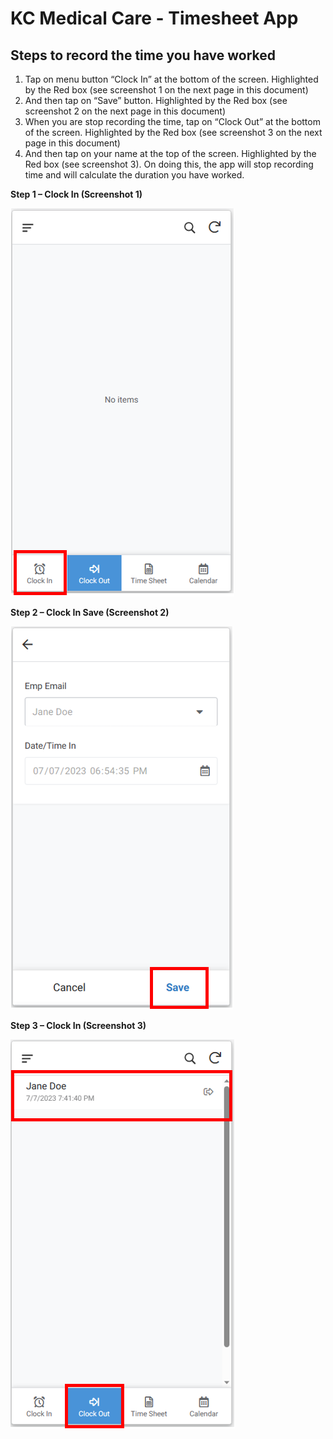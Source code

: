 # KC Medical Care - Timesheet App

## Steps to record the time you have worked

1.	Tap on menu button “Clock In” at the bottom of the screen.  Highlighted by the Red box (see screenshot 1 on the next page in this document)
2.	And then tap on “Save” button.  Highlighted by the Red box (see screenshot 2 on the next page in this document)
3.	When you are stop recording the time, tap on “Clock Out” at the bottom of the screen.  Highlighted by the Red box (see screenshot 3 on the next page in this document)
4.	And then tap on your name at the top of the screen.  Highlighted by the Red box (see screenshot 3).  On doing this, the app will stop recording time and will calculate the duration you have worked.

__Step 1 – Clock In (Screenshot 1)__

![](clockin.png)

__Step 2 – Clock In Save (Screenshot 2)__

![](clockinsave.png)

__Step 3 – Clock In (Screenshot 3)__

![](clockout.png)
